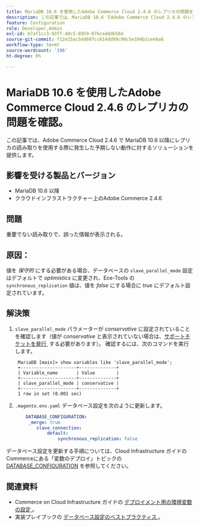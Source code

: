 ```yaml
---
title: MariaDB 10.6 を使用したAdobe Commerce Cloud 2.4.6 のレプリカの問題を確認。
description: この記事では、MariaDB 10.6 でAdobe Commerce Cloud 2.4.6 のレプリカの読み取りに関する問題をトラブルシューティングする方法について説明します。
feature: Configuration
role: Developer,Admin
exl-id: b7af1cc3-93ff-40c5-8959-076cedddb56d
source-git-commit: f12e25ac5dd607cc614dd99c90c5e104b2cee6a8
workflow-type: tm+mt
source-wordcount: '196'
ht-degree: 0%

---
```


# MariaDB 10.6 を使用したAdobe Commerce Cloud 2.4.6 のレプリカの問題を確認。

この記事では、Adobe Commerce Cloud 2.4.6 で MariaDB 10.6 以降にレプリカの読み取りを使用する際に発生した予期しない動作に対するソリューションを提供します。

## 影響を受ける製品とバージョン

* MariaDB 10.6 以降
* クラウドインフラストラクチャー上のAdobe Commerce 2.4.6

## 問題

重要でない読み取りで、誤った情報が表示される。

## 原因：

値を *保守的* にする必要がある場合、データベースの `slave_parallel_mode` 設定はデフォルトで *optimistics* に変更され、Ece-Tools の `synchronous_replication` 値は、値を *false* にする場合に *true* にデフォルト設定されています。

## 解決策

1. `slave_parallel_mode` パラメーターが *conservative* に設定されていることを確認します（値が *conservative* と表示されていない場合は、[&#x200B; サポートチケットを発行 &#x200B;](/docs/commerce-knowledge-base/kb/help-center-guide/magento-help-center-user-guide.html?lang=en#submit-ticket) する必要があります）。 確認するには、次のコマンドを実行します。

   ```
    MariaDB [main]> show variables like 'slave_parallel_mode';
    +---------------------+--------------+
    | Variable_name       | Value        |
    +---------------------+--------------+
    | slave_parallel_mode | conservative |
    +---------------------+--------------+
    1 row in set (0.001 sec)
   ```

1. `.magento.env.yaml` データベース設定を次のように更新します。

   ```yaml
       DATABASE_CONFIGURATION:
        _merge: true
           slave_connection:
               default:
                   synchronous_replication: false
   ```



データベース設定を更新する手順については、Cloud Infrastructure ガイドのCommerceにある「変数のデプロイ」トピックの [DATABASE_CONFIGURATION](https://experienceleague.adobe.com/docs/commerce-cloud-service/user-guide/configure/env/stage/variables-deploy.html?lang=ja#database_configuration) を参照してください。


## 関連資料

* Commerce on Cloud Infrastructure ガイドの [&#x200B; デプロイメント用の環境変数の設定 &#x200B;](/docs/commerce-cloud-service/user-guide/configure/env/configure-env-yaml.html)。
* 実装プレイブックの [&#x200B; データベース設定のベストプラクティス &#x200B;](/docs/commerce-operations/implementation-playbook/best-practices/planning/database-on-cloud.html)。
